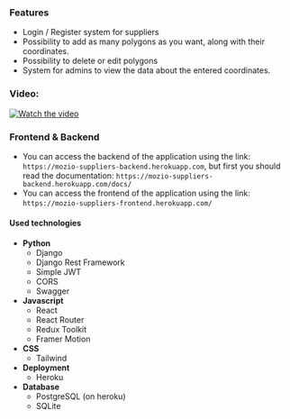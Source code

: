 ### Features

- Login / Register system for suppliers
- Possibility to add as many polygons as you want, along with their coordinates. 
- Possibility to delete or edit polygons
- System for admins to view the data about the entered coordinates.

### Video:
[![Watch the video](https://img.youtube.com/vi/mHUfVO0wmQQ/maxresdefault.jpg)](https://youtu.be/mHUfVO0wmQQ)

### Frontend & Backend
- You can access the backend of the application using the link: ```https://mozio-suppliers-backend.herokuapp.com```, but first you should read the documentation: ```https://mozio-suppliers-backend.herokuapp.com/docs/```
- You can access the frontend of the application using the link:  ```https://mozio-suppliers-frontend.herokuapp.com/```

#### Used technologies
                
+ **Python**
    + Django
	+ Django Rest Framework
	+ Simple JWT
	+ CORS
	+ Swagger
+ **Javascript**
    * React
    * React Router
    * Redux Toolkit
	* Framer Motion
+ **CSS**
 	* Tailwind
+ **Deployment**
 	* Heroku
+ **Database**
 	* PostgreSQL (on heroku)
 	* SQLite
